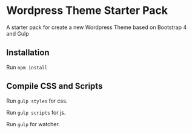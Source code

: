 # Wordpress Theme Starter Pack

A starter pack for create a new Wordpress Theme based on Bootstrap 4 and Gulp

## Installation

Run `npm install`

## Compile CSS and Scripts

Run `gulp styles` for css.

Run `gulp scripts` for js.

Run `gulp` for watcher.